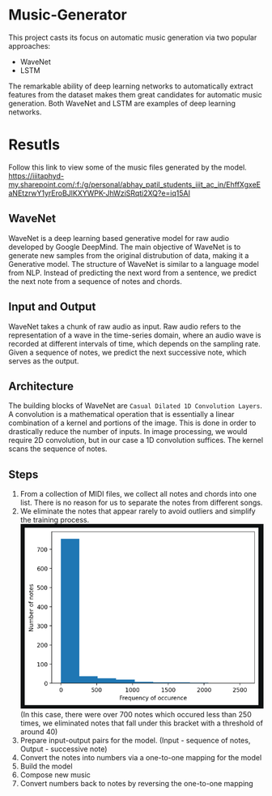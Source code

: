 # Music-Generator
This project casts its focus on automatic music generation via two popular approaches:
* WaveNet
* LSTM


The remarkable ability of deep learning networks to automatically extract features from the dataset makes them great candidates for automatic music generation. Both WaveNet and LSTM are examples of deep learning networks.

# Resutls
Follow this link to view some of the music files generated by the model.
https://iiitaphyd-my.sharepoint.com/:f:/g/personal/abhay_patil_students_iiit_ac_in/EhffXgxeEaNEtzrwY1yrEroBJlKXYWPK-JhWziSRqti2XQ?e=iq15AI



## WaveNet
WaveNet is a deep learning based generative model for raw audio developed by Google DeepMind. The main objective of WaveNet is to generate new samples from the original distrubution of data, making it a Generative model. The structure of WaveNet is similar to a language model from NLP. Instead of predicting the next word from a sentence, we predict the next note from a sequence of notes and chords.


## Input and Output
WaveNet takes a chunk of raw audio as input. Raw audio refers to the representation of a wave in the time-series domain, where an audio wave is recorded at different intervals of time, which depends on the sampling rate. Given a sequence of notes, we predict the next successive note, which serves as the output.


## Architecture
The building blocks of WaveNet are `Casual Dilated 1D Convolution Layers`. A convolution is a mathematical operation that is essentially a linear combination of a kernel and portions of the image. This is done in order to drastically reduce the number of inputs. In image processing, we would require 2D convolution, but in our case a 1D convolution suffices. The kernel scans the sequence of notes.


## Steps
1. From a collection of MIDI files, we collect all notes and chords into one list. There is no reason for us to separate the notes from different songs.
2. We eliminate the notes that appear rarely to avoid outliers and simplify the training process.
!["frequency"](./images/frequency.png)<br>
(In this case, there were over 700 notes which occured less than 250 times, we eliminated notes that fall under this bracket with a threshold of around 40)
3. Prepare input-output pairs for the model. (Input - sequence of notes, Output - successive note)
4. Convert the notes into numbers via a one-to-one mapping for the model
5. Build the model
6. Compose new music
7. Convert numbers back to notes by reversing the one-to-one mapping